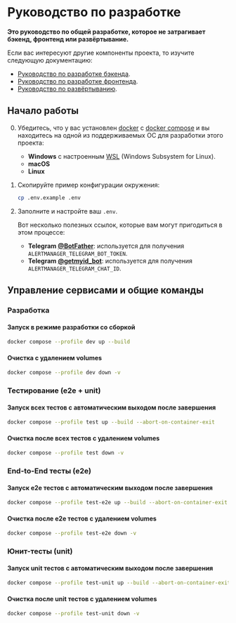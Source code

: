 # Руководство по разработке

**Это руководство по общей разработке, которое не затрагивает бэкенд, фронтенд или развёртывание.**

Если вас интересуют другие компоненты проекта, то изучите следующую документацию:

- [Руководство по разработке бэкенда](../apps/backend/docs/CONTRIBUTING.md).
- [Руководство по разработке фронтенда](../apps/frontend/docs/CONTRIBUTING.md).
- [Руководство по развёртыванию](DEPLOYMENT.md).

## Начало работы

0. Убедитесь, что у вас установлен [docker](https://www.docker.com/) c [docker compose](https://docs.docker.com/compose/) и вы находитесь на одной из поддерживаемых ОС для разработки этого проекта:

   - **Windows** с настроенным [WSL](https://learn.microsoft.com/ru-ru/windows/wsl/install) (Windows Subsystem for Linux).
   - **macOS**
   - **Linux**

1. Скопируйте пример конфигурации окружения:

   ```sh
   cp .env.example .env
   ```

2. Заполните и настройте ваш `.env`.

   Вот несколько полезных ссылок, которые вам могут пригодиться в этом процессе:

   - **Telegram [@BotFather](https://t.me/BotFather)**: используется для получения `ALERTMANAGER_TELEGRAM_BOT_TOKEN`.
   - **Telegram [@getmyid_bot](https://t.me/getmyid_bot)**: используется для получения `ALERTMANAGER_TELEGRAM_CHAT_ID`.

## Управление сервисами и общие команды

### Разработка

#### Запуск в режиме разработки со сборкой

```sh
docker compose --profile dev up --build
```

#### Очистка с удалением volumes

```sh
docker compose --profile dev down -v
```

### Тестирование (e2e + unit)

#### Запуск всех тестов с автоматическим выходом после завершения

```sh
docker compose --profile test up --build --abort-on-container-exit
```

#### Очистка после всех тестов с удалением volumes

```sh
docker compose --profile test down -v
```

### End-to-End тесты (e2e)

#### Запуск e2e тестов с автоматическим выходом после завершения

```sh
docker compose --profile test-e2e up --build --abort-on-container-exit
```

#### Очистка после e2e тестов с удалением volumes

```sh
docker compose --profile test-e2e down -v
```

### Юнит-тесты (unit)

#### Запуск unit тестов с автоматическим выходом после завершения

```sh
docker compose --profile test-unit up --build --abort-on-container-exit
```

#### Очистка после unit тестов с удалением volumes

```sh
docker compose --profile test-unit down -v
```
